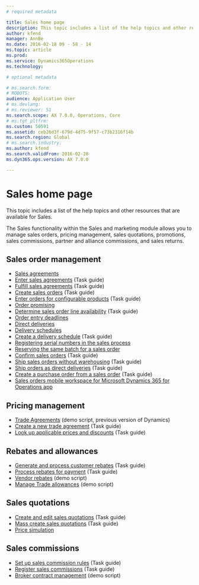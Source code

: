 ```yaml
---
# required metadata

title: Sales home page
description: This topic includes a list of the help topics and other resources that are available for Sales.
author: kfend
manager: AnnBe
ms.date: 2016-02-18 09 - 58 - 14
ms.topic: article
ms.prod: 
ms.service: Dynamics365Operations
ms.technology: 

# optional metadata

# ms.search.form: 
# ROBOTS: 
audience: Application User
# ms.devlang: 
# ms.reviewer: 51
ms.search.scope: AX 7.0.0, Operations, Core
# ms.tgt_pltfrm: 
ms.custom: 50591
ms.assetid: ceb26d3f-679d-4d75-9f57-c73b2316f14b
ms.search.region: Global
# ms.search.industry: 
ms.author: kfend
ms.search.validFrom: 2016-02-28
ms.dyn365.ops.version: AX 7.0.0

---
```


# Sales home page

This topic includes a list of the help topics and other resources that are available for Sales.

The Sales functionality within the Sales and marketing module allows you to manage sales orders, pricing management, sales quotations, promotions, sales commissions, partner and alliance commissions, and sales returns.

## Sales order management
-   [Sales agreements](sales-agreements.md)
-   [Enter sales agreements](http://ax.help.dynamics.com/en/wiki/enter-sales-agreements/) (Task guide)
-   [Fulfill sales agreements](http://ax.help.dynamics.com/en/wiki/fulfill-sales-agreements/) (Task guide)
-   [Create sales orders](http://ax.help.dynamics.com/en/wiki/create-sales-orders/) (Task guide)
-   [Enter orders for configurable products](http://ax.help.dynamics.com/en/wiki/enter-orders-for-configurable-products/) (Task guide)
-   [Order promising](delivery-dates-available-promise-calculations.md)
-   [Determine sales order line availability](http://ax.help.dynamics.com/en/wiki/determine-sales-order-line-availability/) (Task guide)
-   [Order entry deadlines](order-entry-deadlines.md)
-   [Direct deliveries](direct-deliveries.md)
-   [Delivery schedules](delivery-schedules.md)
-   [Create a delivery schedule](http://ax.help.dynamics.com/en/wiki/create-a-delivery-schedule/) (Task guide)
-   [Registering serial numbers in the sales process](register-serial-numbers-sales-process.md)
-   [Reserving the same batch for a sales order](reserve-same-batch-sales-order.md)
-   [Confirm sales orders](http://ax.help.dynamics.com/en/wiki/confirm-sales-orders/) (Task guide)
-   [Ship sales orders without warehousing](http://ax.help.dynamics.com/en/wiki/ship-sales-orders-without-warehousing/) (Task guide)
-   [Ship orders as direct deliveries](http://ax.help.dynamics.com/en/wiki/ship-orders-as-direct-deliveries/) (Task guide)
-   [Create a purchase order from a sales order](http://ax.help.dynamics.com/en/wiki/create-a-purchase-order-from-a-sales-order/) (Task guide)
-   [Sales orders mobile workspace for Microsoft Dynamics 365 for Operations app](sales-orders-mobile-workspace.md)

## Pricing management
-   [Trade Agreements](https://mbs.microsoft.com/customersource/global/AX/learning/documentation/white-papers/msdaxtradeagmtwp) (demo script, previous version of Dynamics)
-   [Create a new trade agreement](http://ax.help.dynamics.com/en/wiki/create-a-new-trade-agreement/) (Task guide)
-   [Look up applicable prices and discounts](http://ax.help.dynamics.com/en/wiki/look-up-applicable-prices-and-discounts/) (Task guide)

## Rebates and allowances
-   [Generate and process customer rebates](http://ax.help.dynamics.com/en/wiki/generate-and-process-customer-rebates/) (Task guide)
-   [Process rebates for payment](http://ax.help.dynamics.com/en/wiki/process-rebates-for-payment/) (Task guide)
-   [Vendor rebates](https://mbs.microsoft.com/customersource/northamerica/AX/learning/documentation/white-papers/Vendor_rebates) (demo script)
-   [Manage Trade allowances](https://mbs.microsoft.com/customersource/global/AX/learning/documentation/white-papers/msdaxtradeallowancemanagement) (demo script)

## Sales quotations
-   [Create and edit sales quotations](http://ax.help.dynamics.com/en/wiki/create-and-edit-sales-quotations/) (Task guide)
-   [Mass create sales quotations](http://ax.help.dynamics.com/en/wiki/mass-create-sales-quotations/) (Task guide)
-   [Price simulation](price-simulation.md)

## Sales commissions
-   [Set up sales commission rules](http://ax.help.dynamics.com/en/wiki/set-up-sales-commission-rules/) (Task guide)
-   [Register sales commissions](http://ax.help.dynamics.com/en/wiki/register-sales-commissions/) (Task guide)
-   [Broker contract management](https://mbs.microsoft.com/customersource/global/AX/learning/documentation/white-papers/msdaxbrokercontmgmt) (demo script)



